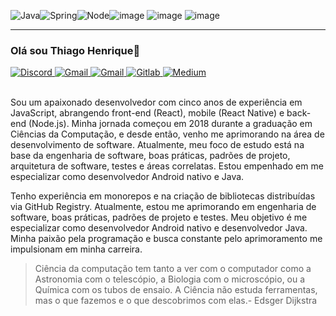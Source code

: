 ![Java](https://img.shields.io/badge/java-%23ED8B00.svg?style=for-the-badge&logo=openjdk&logoColor=white)![Spring](https://img.shields.io/badge/spring-%236DB33F.svg?style=for-the-badge&logo=spring&logoColor=white)![Node](https://img.shields.io/badge/Node.js-43853D?style=for-the-badge&logo=node.js&logoColor=white
)![image](https://img.shields.io/badge/TypeScript-007ACC?style=for-the-badge&logo=typescript&logoColor=white) ![image](https://img.shields.io/badge/React-20232A?style=for-the-badge&logo=react&logoColor=61DAFB) ![image](https://img.shields.io/badge/React_Native-20232A?style=for-the-badge&logo=react&logoColor=61DAFB) 
<hr />

### Olá sou Thiago Henrique:wave:
<div style="display: inline_block;">
  <a target=”_blank” href="https://www.linkedin.com/in/thenriquedomingues/">
    <img src="https://img.shields.io/badge/LinkedIn-0077B5?style=for-the-badge&logo=linkedin&logoColor=white" alt="Discord">
  </a>
  <a target=”_blank” href="https://api.whatsapp.com/send?phone=37999554632&text=Vi%20seu%20portf%C3%B3lio%20e%20queria%20agendar%20uma%20conversa!">
    <img src="https://img.shields.io/badge/Whatsapp-25D366?style=for-the-badge&logo=whatsapp&logoColor=white" alt="Gmail">
  </a>
  <a target=”_blank” href="mailto:thenrique2012@gmail.com">
    <img src="https://img.shields.io/badge/Gmail-D14836?style=for-the-badge&logo=gmail&logoColor=white" alt="Gmail">
  </a>
  <a target=”_blank” href="https://gitlab.com/thenriquedb">
    <img src="https://img.shields.io/badge/GitLab-330F63?style=for-the-badge&logo=gitlab&logoColor=white" alt="Gitlab">
  </a>
  <a target=”_blank” href="https://medium.com/@thenriquedb">
    <img src="https://img.shields.io/badge/Medium-12100E?style=for-the-badge&logo=medium&logoColor=white" alt="Medium">
  </a>

<!--  [![wakatime](https://wakatime.com/badge/user/1a2392dc-040c-488f-8968-2d85b5101131.svg)](https://wakatime.com/@1a2392dc-040c-488f-8968-2d85b5101131) -->
</div> <br />

Sou um apaixonado desenvolvedor com cinco anos de experiência em JavaScript, abrangendo front-end (React), mobile (React Native) e back-end (Node.js). Minha jornada começou em 2018 durante a graduação em Ciências da Computação, e desde então, venho me aprimorando na área de desenvolvimento de software. Atualmente, meu foco de estudo está na base da engenharia de software, boas práticas, padrões de projeto, arquitetura de software, testes e áreas correlatas. Estou empenhado em me especializar como desenvolvedor Android nativo e Java.

Tenho experiência em monorepos e na criação de bibliotecas distribuídas via GitHub Registry. Atualmente, estou me aprimorando em engenharia de software, boas práticas, padrões de projeto e testes. Meu objetivo é me especializar como desenvolvedor Android nativo e desenvolvedor Java. Minha paixão pela programação e busca constante pelo aprimoramento me impulsionam em minha carreira.

> Ciência da computação tem tanto a ver com o computador como a Astronomia com o telescópio, a Biologia com o microscópio, ou a Química com os tubos de ensaio. A Ciência não estuda ferramentas, mas o que fazemos e o que descobrimos com elas.- Edsger Dijkstra

<!-- ![Reeveng's github stats](https://github-readme-stats.vercel.app/api?username=thenriquedb&show_icons=true&title_color=fe2889&icon_color=fe2889&text_color=666&bg_color=fffff) -->



